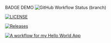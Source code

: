 BADGE DEMO
![GitHub Workflow Status (branch)](https://img.shields.io/github/actions/workflow/status/DwayneWilliams3372/devops/main.yml?branch=master)

[![LICENSE](https://img.shields.io/github/license/DwayneWilliams3372/devops.svg?style=flat-square)](https://github.com/DwayneWilliams3372/devops/blob/master/LICENSE)

[![Releases](https://img.shields.io/github/release/DwayneWilliams3372/sem/all.svg?style=flat-square)](https://github.com/<github-username>/sem/releases)

[![A workflow for my Hello World App](https://github.com/DwayneWilliams3372/devops/actions/workflows/main.yml/badge.svg)](https://github.com/DwayneWilliams3372/devops/actions/workflows/main.yml)